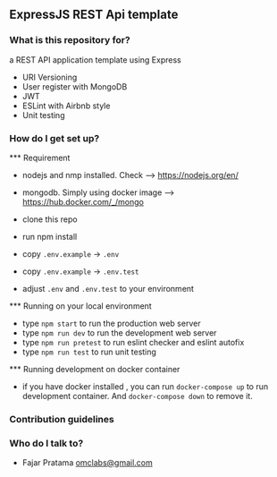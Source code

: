 ## ExpressJS REST Api template

### What is this repository for?

a REST API application template using Express

- URI Versioning
- User register with MongoDB
- JWT
- ESLint with Airbnb style
- Unit testing

### How do I get set up?

\*\*\* Requirement

- nodejs and nmp installed. Check --> https://nodejs.org/en/
- mongodb. Simply using docker image --> https://hub.docker.com/_/mongo

- clone this repo
- run npm install
- copy `.env.example` -> `.env`
- copy `.env.example` -> `.env.test`
- adjust `.env` and `.env.test` to your environment

\*\*\* Running on your local environment

- type `npm start` to run the production web server
- type `npm run dev` to run the development web server
- type `npm run pretest` to run eslint checker and eslint autofix
- type `npm run test` to run unit testing

\*\*\* Running development on docker container

- if you have docker installed , you can run `docker-compose up` to run development container. And `docker-compose down` to remove it.

### Contribution guidelines

### Who do I talk to?

- Fajar Pratama <omclabs@gmail.com>
